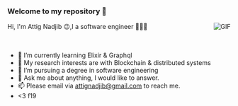 ### Welcome to my repository  👋




  <img align="right" alt="GIF" src="https://media.giphy.com/media/iIqmM5tTjmpOB9mpbn/giphy.gif" />
  Hi, I'm Attig Nadjib 😉,I a software engineer 👨🏻‍💻 
  <br />
<br />
<br />

  
- 🌱 I’m currently learning Elixir & Graphql
- 🤔 My research interests are with Blockchain & distributed systems
- 💼 I’m pursuing a  degree in software engineering
- 💬 Ask me about anything, I would like to answer. 
- 📫 Please email via attignadjib@gmail.com to reach me.
- <3 f19



